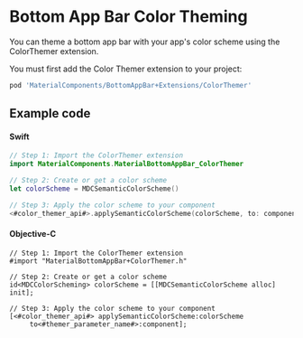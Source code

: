 <!--docs:
title: "Color Theming"
layout: detail
section: components
excerpt: "How to theme Bottom App Bar using the Material Design color system."
iconId: bottom_app_bar
path: /catalog/bottomappbar/color-theming/
-->

# Bottom App Bar Color Theming

You can theme a bottom app bar with your app's color scheme using the ColorThemer extension.

You must first add the Color Themer extension to your project:

``` bash
pod 'MaterialComponents/BottomAppBar+Extensions/ColorThemer'
```

## Example code

<!--<div class="material-code-render" markdown="1">-->
#### Swift
``` swift
// Step 1: Import the ColorThemer extension
import MaterialComponents.MaterialBottomAppBar_ColorThemer

// Step 2: Create or get a color scheme
let colorScheme = MDCSemanticColorScheme()

// Step 3: Apply the color scheme to your component
<#color_themer_api#>.applySemanticColorScheme(colorScheme, to: component)
```

#### Objective-C

``` objc
// Step 1: Import the ColorThemer extension
#import "MaterialBottomAppBar+ColorThemer.h"

// Step 2: Create or get a color scheme
id<MDCColorScheming> colorScheme = [[MDCSemanticColorScheme alloc] init];

// Step 3: Apply the color scheme to your component
[<#color_themer_api#> applySemanticColorScheme:colorScheme
     to<#themer_parameter_name#>:component];
```
<!--</div>-->
